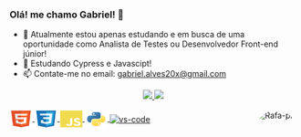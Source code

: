 ### Olá! me chamo Gabriel! 👋



- 🔭 Atualmente estou apenas estudando e em busca de uma oportunidade como Analista de Testes ou Desenvolvedor Front-end júnior!
- 🌱 Estudando Cypress e Javascipt!
- 📫 Contate-me no email: gabriel.alves20x@gmail.com  


<div align="center">
  <a href="https://github.com/gabrielsousax">
  <img height="160em" src="https://github-readme-stats.vercel.app/api?username=gabrielsousax&show_icons=true&theme=dark&include_all_commits=true&count_private=true"/>
  <img height="160em" src="https://github-readme-stats.vercel.app/api/top-langs/?username=gabrielsousax&layout=compact&langs_count=7&theme=dark"/>
</div>
  
  
  <div style="display: inline_block"><br>
  <img align="center" alt="Rafa-HTML" height="30" width="40" src="https://raw.githubusercontent.com/devicons/devicon/master/icons/html5/html5-original.svg">
  <img align="center" alt="Rafa-CSS" height="30" width="40" src="https://raw.githubusercontent.com/devicons/devicon/master/icons/css3/css3-original.svg">
  <img align="center" alt="Rafa-Js" height="30" width="40" src="https://raw.githubusercontent.com/devicons/devicon/master/icons/javascript/javascript-plain.svg">
  <img align="center" alt="Rafa-Python" height="30" width="40" src="https://raw.githubusercontent.com/devicons/devicon/master/icons/python/python-original.svg">
  <img align="center" alt="vs-code" height="30" width="40" src="https://cdn.jsdelivr.net/gh/devicons/devicon@v2.14.0/devicon.min.css">
 
    
    
    

  <img align="right" alt="Rafa-pic" height="150" style="border-radius:50px;" src="https://media.discordapp.net/attachments/639956127056134178/890373478988013628/Publicacoes_Instagram_1_1.png?width=676&height=676">
</div>
